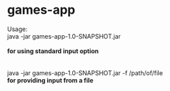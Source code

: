 # games-app
Usage:<br/>
        java -jar games-app-1.0-SNAPSHOT.jar<br/>                        
        <strong>for using standard input option</strong><br/>
        <br/>
        <br/>
        java -jar games-app-1.0-SNAPSHOT.jar -f /path/of/file <br/>
        <strong>for providing input from a file<strong><br/>


